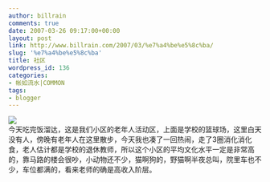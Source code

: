 ```yaml
---
author: billrain
comments: true
date: 2007-03-26 09:17:00+00:00
layout: post
link: http://www.billrain.com/2007/03/%e7%a4%be%e5%8c%ba/
slug: '%e7%a4%be%e5%8c%ba'
title: 社区
wordpress_id: 136
categories:
- 帐如流水|COMMON
tags:
- blogger
---
```


[![](http://bp0.blogger.com/_lAHIYwHGO4A/RgeQGVDO6rI/AAAAAAAABQU/jNPieueEV4Y/s400/Image%28286%29.jpg)](http://bp0.blogger.com/_lAHIYwHGO4A/RgeQGVDO6rI/AAAAAAAABQU/jNPieueEV4Y/s1600-h/Image%28286%29.jpg)  
今天吃完饭溜达，这是我们小区的老年人活动区，上面是学校的篮球场，这里白天没有人，傍晚有老年人在这里散步，今天我也凑了一回热闹，走了3圈消化消化食，老人估计都是学校的退休教师，所以这个小区的平均文化水平一定是非常高的，靠马路的楼会很吵，小动物还不少，猫啊狗的，野猫啊半夜总叫，院里车也不少，车位都满的，看来老师的确是高收入阶层。  

